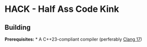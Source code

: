 # HACK - Half Ass Code Kink

## Building

**Prerequisites:**
	* A C++23-compliant compiler (perferably [Clang 17](clang.llvm.org))
